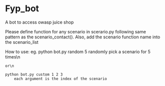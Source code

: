 # Fyp_bot
A bot to access owasp juice shop 

Please define function for any scenario in scerario.py following same pattern as the scenario_contact(). Also, add the scenario function name into the scenario_list

How to use:
eg. python bot.py random 5
        randomly pick a scenario for 5 times\n
        
    or\n
    
    python bot.py custom 1 2 3 
        each argument is the index of the scenario
